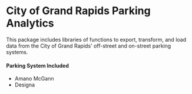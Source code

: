 # City of Grand Rapids Parking Analytics
This package includes libraries of functions to export, transform, and load data from the City of Grand Rapids' off-street and on-street parking systems.
#### Parking System Included
* Amano McGann
* Designa